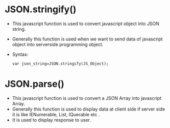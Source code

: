 # JSON.stringify()

* This javascript function is used to convert javascript object into JSON string.
* Generally this function is used when we want to send data of javascript object into serverside programming object.
* Syntax:

      var json_string=JSON.stringify(JS_Object);

# JSON.parse()
* This javascript function is used to convert a JSON Array into javascript Array.
* Generally this function is used to display data at client side if server side it is like IENumerable, List, IQuerable etc .
* It is used to display response to user.
